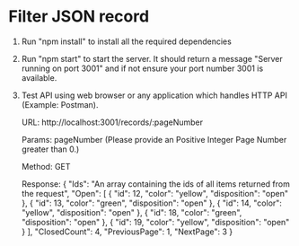 # Filter JSON record
1. Run "npm install" to install all the required dependencies
2. Run "npm start" to start the server. It should return a message "Server running on port  3001" and if not ensure your port number 3001 is available.
3. Test API using web browser or any application which handles HTTP API (Example: Postman). 
    
    URL: http://localhost:3001/records/:pageNumber
    
    Params: pageNumber (Please provide an Positive Integer Page Number greater than 0.)
    
    Method: GET
    
    Response: 
        {
            "Ids": "An array containing the ids of all items returned from the request",
            "Open": [
                {
                    "id": 12,
                    "color": "yellow",
                    "disposition": "open"
                },
                {
                    "id": 13,
                    "color": "green",
                    "disposition": "open"
                },
                {
                    "id": 14,
                    "color": "yellow",
                    "disposition": "open"
                },
                {
                    "id": 18,
                    "color": "green",
                    "disposition": "open"
                },
                {
                    "id": 19,
                    "color": "yellow",
                    "disposition": "open"
                }
            ],
            "ClosedCount": 4,
            "PreviousPage": 1,
            "NextPage": 3
        }
